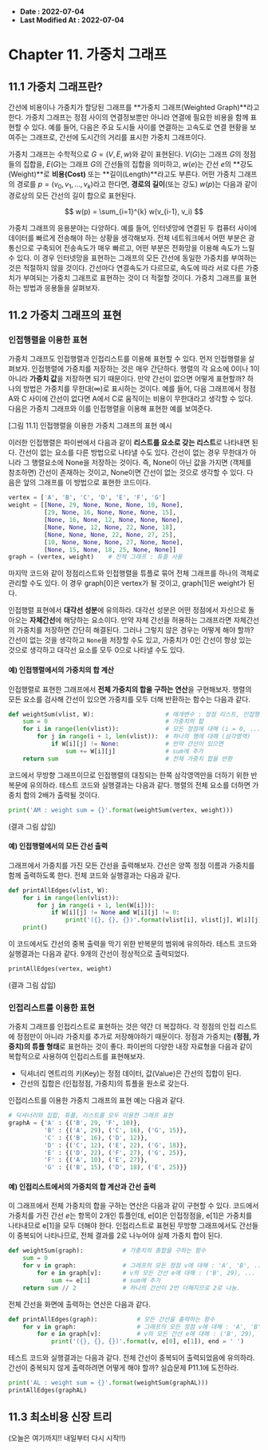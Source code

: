 

* **Date : 2022-07-04**
* **Last Modified At : 2022-07-04**


# Chapter 11. 가중치 그래프

## 11.1 가중치 그래프란?

간선에 비용이나 가중치가 할당된 그래프를 **가중치 그래프(Weighted Graph)**라고 한다. 가중치 그래프는 정점 사이의 연결정보뿐만 아니라 연결에 필요한 비용을 함께 표현할 수 있다. 예를 들어, 다음은 주요 도시들 사이를 연결하는 고속도로 연결 현황을 보여주는 그래프로, 간선에 도시간의 거리를 표시한 가중치 그래프이다.






가중치 그래프는 수학적으로 $G = (V, E, w)$와 같이 표현된다. $V(G)$는 그래프 $G$의 정점들의 집합을, $E(G)$는 그래프 $G$의 간선들의 집합을 의미하고, $w(e)$는 간선 $e$의 **강도(Weight)**로 **비용(Cost)** 또는 **길이(Length)**라고도 부른다. 어떤 가중치 그래프의 경로를 $p = (v_0, v_1, ..., v_k)$라고 한다면, **경로의 길이**(또는 강도) $w(p)$는 다음과 같이 경로상의 모든 간선의 길이 합으로 표현된다.

$$ w(p) = \sum_{i=1}^{k} w(v_{i-1}, v_i) $$

가중치 그래프의 응용분야는 다양하다. 예를 들어, 인터넷망에 연결된 두 컴퓨터 사이에 데이터를 빠르게 전송해야 하는 상황을 생각해보자. 전체 네트워크에서 어떤 부분은 광통신으로 구축되어 전송속도가 매우 빠르고, 어떤 부분은 전화망을 이용해 속도가 느릴 수 있다. 이 경우 인터넷망을 표현하는 그래프의 모든 간선에 동일한 가중치를 부여하는 것은 적절하지 않을 것이다. 간선마다 연결속도가 다르므로, 속도에 따라 서로 다른 가중치가 부여되는 가중치 그래프로 표현하는 것이 더 적절할 것이다. 가중치 그래프를 표현하는 방법과 응용들을 살펴보자.



## 11.2 가중치 그래프의 표현

### 인접행렬을 이용한 표현

가중치 그래프도 인접행렬과 인접리스트를 이용해 표현할 수 있다. 먼저 인접행렬을 살펴보자. 인접행렬에 가중치를 저장하는 것은 매우 간단하다. 행렬의 각 요소에 0이나 1이 아니라 **가중치 값**을 저장하면 되기 때문이다. 만약 간선이 없으면 어떻게 표현할까? 하나의 방법은 가중치를 무한대($\infty$)로 표시하는 것이다. 예를 들어, 다음 그래프에서 정점 A와 C 사이에 간선이 없다면 A에서 C로 움직이는 비용이 무한대라고 생각할 수 있다. 다음은 가중치 그래프와 이를 인접행렬을 이용해 표현한 예를 보여준다.

[그림 11.1] 인접행렬을 이용한 가중치 그래프의 표현 예시


이러한 인접행렬은 파이썬에서 다음과 같이 **리스트를 요소로 갖는 리스트**로 나타내면 된다. 간선이 없는 요소를 다른 방법으로 나타낼 수도 있다. 간선이 없는 경우 무한대가 아니라 그 행렬요소에 None을 저장하는 것이다. 즉, None이 아닌 값을 가지면 (객체를 참조하면) 간선이 존재하는 것이고, None이면 간선이 없는 것으로 생각할 수 있다. 다음은 앞의 그래프를 이 방법으로 표현한 코드이다.

``` Python
vertex = ['A', 'B', 'C', 'D', 'E', 'F', 'G']
weight = [[None, 29, None, None, None, 10, None],
          [29, None, 16, None, None, None, 15],
          [None, 16, None, 12, None, None, None],
          [None, None, 12, None, 22, None, 18],
          [None, None, None, 22, None, 27, 25],
          [10, None, None, None, 27, None, None],
          [None, 15, None, 18, 25, None, None]]
graph = (vertex, weight)    # 전체 그래프 : 튜플 사용
```

마지막 코드와 같이 정점리스트와 인접행렬을 튜플로 묶어 전체 그래프를 하나의 객체로 관리할 수도 있다. 이 경우 graph[0]은 vertex가 될 것이고, graph[1]은 weight가 된다.

인접행렬 표현에서 **대각선 성분**에 유의하라. 대각선 성분은 어떤 정점에서 자신으로 돌아오는 **자체간선**에 해당하는 요소이다. 만약 자체 간선을 허용하는 그래프라면 자체간선의 가중치를 저장하면 간단히 해결된다. 그러나 그렇지 않은 경우는 어떻게 해야 할까? 간선이 없는 것을 생각하고 `None`을 저장할 수도 있고, 가중치가 0인 간선이 항상 있는 것으로 생각하고 대각선 요소를 모두 0으로 나타낼 수도 있다.


#### 예) 인접행렬에서의 가중치의 합 계산

인접행렬로 표현한 그래프에서 **전체 가중치의 합을 구하는 연산**을 구현해보자. 행렬의 모든 요소를 검사해 간선이 있으면 가중치를 모두 더해 반환하는 함수는 다음과 같다.

``` Python
def weightSum(vlist, W):                    # 매개변수 : 정점 리스트, 인접행렬
    sum = 0                                 # 가중치의 합
    for i in range(len(vlist)):             # 모든 정점에 대해 (i = 0, ..., N-1)
        for j in range(i + 1, len(vlist)):  # 하나의 행에 대해 (삼각영역)
            if W[i][j] != None:             # 만약 간선이 있으면
                sum += W[i][j]              # sum에 추가
    return sum                              # 전체 가중치 합을 반환
```

코드에서 무방향 그래프이므로 인접행렬의 대칭되는 한쪽 삼각영역만을 더하기 위한 반복문에 유의하라. 테스트 코드와 실행결과는 다음과 같다. 행렬의 전체 요소를 더하면 가중치 합의 2배가 출력될 것이다.

``` Python
print('AM : weight sum = {}'.format(weightSum(vertex, weight)))
```

(결과 그림 삽입)



#### 예) 인접행렬에서의 모든 간선 출력

그래프에서 가중치를 가진 모든 간선을 출력해보자. 간선은 양쪽 정점 이름과 가중치를 함께 출력하도록 한다. 전체 코드와 실행결과는 다음과 같다.

``` Python
def printAllEdges(vlist, W):
    for i in range(len(vlist)):
        for j in range(i + 1, len(W[i])):
            if W[i][j] != None and W[i][j] != 0:
                print('({}, {}, {})'.format(vlist[i], vlist[j], W[i][j], end = ' '))
    print()
```

이 코드에서도 간선의 중복 출력을 막기 위한 반복문의 범위에 유의하라. 테스트 코드와 실행결과는 다음과 같다. 9개의 간선이 정상적으로 출력되었다.

``` Python
printAllEdges(vertex, weight)
```

(결과 그림 삽입)



### 인접리스트를 이용한 표현

가중치 그래프를 인접리스트로 표현하는 것은 약간 더 복잡하다. 각 정점의 인접 리스트에 정점만이 아니라 가중치를 추가로 저장해야하기 때문이다. 정점과 가중치는 **(정점, 가중치)의 튜플 형태**로 표현하는 것이 좋다. 파이썬의 다양한 내장 자료형을 다음과 같이 복합적으로 사용하여 인접리스트를 표현해보자.

* 딕셔너리 엔트리의 키(Key)는 정점 데이터, 값(Value)은 간선의 집합이 된다.
* 간선의 집합은 (인접정점, 가중치)의 튜플을 원소로 갖는다.

인접리스트를 이용한 가중치 그래프의 표현 예는 다음과 같다.

``` Python
# 딕셔너리와 집합, 튜플, 리스트를 모두 이용한 그래프 표현
graphA = {'A' : {('B', 29, 'F', 10)},
          'B' : {('A', 29), ('C', 16), ('G', 15)},
          'C' : {('B', 16), ('D', 12)},
          'D' : {('C', 12), ('E', 22), ('G', 18)},
          'E' : {('D', 22), ('F', 27), ('G', 25)},
          'F' : {('A', 10), ('E', 27)},
          'G' : {('B', 15), ('D', 18), ('E', 25)}}
```



#### 예) 인접리스트에서의 가중치의 합 계산과 간선 출력

이 그래프에서 전체 가중치의 합을 구하는 연산은 다음과 같이 구현할 수 있다. 코드에서 가중치를 가진 간선 $e$는 항목이 2개인 튜플인데, e[0]은 인접정점을, e[1]은 가중치를 나타내므로 e[1]을 모두 더해야 한다. 인접리스트로 표현된 무방향 그래프에서도 간선들이 중복되어 나타나므로, 전체 결과를 2로 나누어야 실제 가중치 합이 된다.

``` Python
def weightSum(graph):           # 가중치의 총합을 구하는 함수
    sum = 0
    for v in graph:             # 그래프의 모든 정점 v에 대해 : 'A', 'B', ...
        for e in graph[v]:      # v의 모든 간선 e에 대해 : ('B', 29), ...
            sum += e[1]         # sum에 추가
    return sum // 2             # 하나의 간선이 2번 더해지므로 2로 나눔.
```

전체 간선을 화면에 출력하는 연산은 다음과 같다.

``` Python
def printAllEdges(graph):           # 모든 간선을 출력하는 함수
    for v in graph:                 # 그래프의 모든 정점 v에 대해 : 'A', 'B', ...
        for e in graph[v]:          # v의 모든 간선 e에 대해 : ('B', 29), ...
            print('({}, {}, {})'.format(v, e[0], e[1]), end = ' ')
```

테스트 코드와 실행결과는 다음과 같다. 전체 간선이 중복되어 출력되었음에 유의하라. 간선이 중복되지 않게 출력하려면 어떻게 해야 할까? 실습문제 P11.1에 도전하라.

``` Python
print('AL : weight sum = {}'.format(weightSum(graphAL)))
printAllEdges(graphAL)
```



## 11.3 최소비용 신장 트리

(오늘은 여기까지!! 내일부터 다시 시작!!)













































